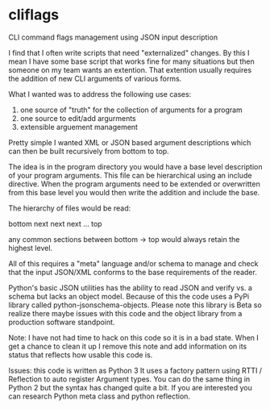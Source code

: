 # cliflags
CLI command flags management using JSON input description

I find that I often write scripts that need "externalized" changes.
By this I mean I have some base script that works fine for many
situations but then someone on my team wants an extention.
That extention usually requires the addition of new CLI arguments of
various forms.

What I wanted was to address the following use cases:

1) one source of "truth" for the collection of arguments for a program
2) one source to edit/add argurments
3) extensible arguement management

Pretty simple I wanted XML or JSON based argument descriptions which can
then be built recursively from bottom to top.

The idea is in the program directory you would have a base level
description of your program arguments.  This file can be hierarchical
using an include directive.  When the program arguments need to be
extended or overwritten from this base level you would then write the
addition and include the base.

The hierarchy of files would be read:

bottom
next
next
next
...
top

any common sections between bottom -> top would always retain the
highest level.

All of this requires a "meta" language and/or schema to manage and check
that the input JSON/XML conforms to the base requirements of the reader.

Python's basic JSON utilities has the ability to read JSON and verify
vs. a schema but lacks an object model.  Because of this the code uses a
PyPi library called python-jsonschema-objects.
Please note this library is Beta so realize there maybe issues with this
code and the object library from a production software standpoint.

Note:
I have not had time to hack on this code so it is in a bad state.
When I get a chance to clean it up I remove this note and add
information on its status that reflects how usable this code is.


Issues:
this code is written as Python 3
It uses a factory pattern using RTTI / Reflection to auto register
Argument types.
You can do the same thing in Python 2 but the syntax has changed quite a
bit.
If you are interested you can research Python meta class and python
reflection.
